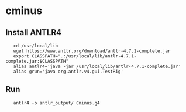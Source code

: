 # cminus

## Install ANTLR4
       cd /usr/local/lib
       wget https://www.antlr.org/download/antlr-4.7.1-complete.jar
       export CLASSPATH=".:/usr/local/lib/antlr-4.7.1-complete.jar:$CLASSPATH"
       alias antlr4='java -jar /usr/local/lib/antlr-4.7.1-complete.jar'
       alias grun='java org.antlr.v4.gui.TestRig'

## Run       
       antlr4 -o antlr_output/ Cminus.g4
